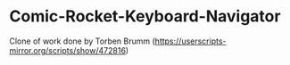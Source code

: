 # Comic-Rocket-Keyboard-Navigator
Clone of work done by Torben Brumm (https://userscripts-mirror.org/scripts/show/472816)
